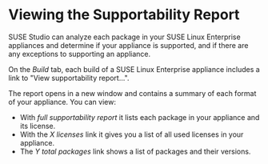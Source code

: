 # Viewing the Supportability Report

SUSE Studio can analyze each package in your SUSE Linux Enterprise
appliances and determine if your appliance is supported, and if there
are any exceptions to supporting an appliance.

On the *Build* tab, each build of a SUSE Linux Enterprise appliance
includes a link to "View supportability report...".

The report opens in a new window and contains a summary of each format
of your appliance. You can view:

* With *full supportability report* it lists each package in your appliance and its license. 
* With the *X licenses* link it gives you a list of all used licenses in your appliance. 
* The *Y total packages* link shows a list of packages and their versions.